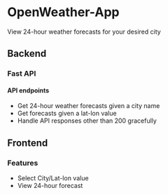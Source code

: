 # OpenWeather-App
View 24-hour weather forecasts for your desired city

## Backend

### Fast API

#### API endpoints

- Get 24-hour weather forecasts given a city name
- Get forecasts given a lat-lon value
- Handle API responses other than 200 gracefully

## Frontend

### Features

- Select City/Lat-lon value
- View 24-hour forecast
